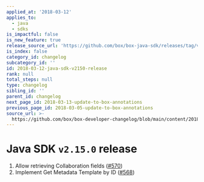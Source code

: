 ```yaml
---
applied_at: '2018-03-12'
applies_to:
  - java
  - sdks
is_impactful: false
is_new_feature: true
release_source_url: 'https://github.com/box/box-java-sdk/releases/tag/v2.15.0'
is_index: false
category_id: changelog
subcategory_id: ''
id: 2018-03-12-java-sdk-v2150-release
rank: null
total_steps: null
type: changelog
sibling_id: ''
parent_id: changelog
next_page_id: 2018-03-13-update-to-box-annotations
previous_page_id: 2018-03-05-update-to-box-annotations
source_url: >-
  https://github.com/box/box-developer-changelog/blob/main/content/2018/03-12-java-sdk-v2150-release.md
---
```

# Java SDK `v2.15.0` release

1. Allow retrieving Collaboration fields ([#570](https://github.com/box/box-java-sdk/pull/570))
2. Implement Get Metadata Template by ID ([#568](https://github.com/box/box-java-sdk/pull/568))